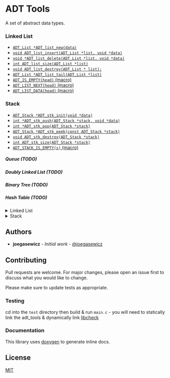 # ADT Tools
A set of abstract data types.

### Linked List
- [`ADT_List *ADT_list_new(data)`](https://github.com/joegasewicz/libadttools#adt_list-adt_list_newdata)
- [`void ADT_list_insert(ADT_List *list, void *data)`](https://github.com/joegasewicz/libadttools#void-adt_list_insertadt_list-list-void-data)
- [`void *ADT_list_delete(ADT_List *list, void *data)`](https://github.com/joegasewicz/libadttools#void-adt_list_deleteadt_list-list-void-data)
- [`int ADT_list_size(ADT_List *list)`](https://github.com/joegasewicz/adt-tools#int-adt_list_sizeadt_list-list)
- [`void ADT_list_destroy(ADT_List * list);`](https://github.com/joegasewicz/adt-tools#void-adt_list_destroyadt_list--list)
- [`ADT_List *ADT_list_tail(ADT_List *list)`](https://github.com/joegasewicz/adt-tools#adt_list-adt_list_tailadt_list-list)
- [`ADT_IS_EMPTY(head)` (macro)](https://github.com/joegasewicz/adt-tools#adt_is_emptyl-macro)
- [`ADT_LIST_NEXT(head)` (macro)](https://github.com/joegasewicz/adt-tools#adt_list_nextl-macro)
- [`ADT_LIST_DATA(head)` (macro)](https://github.com/joegasewicz/adt-tools#adt_list_datal-macro)

### Stack
- [`ADT_Stack *ADT_stk_init(void *data)`]()
- [`int *ADT_stk_push(ADT_Stack *stack, void *data)`]()
- [`int *ADT_stk_pop(ADT_Stack *stack)`]()
- [`ADT_Stack *ADT_stk_peek(const ADT_Stack *stack)`]()
- [`void ADT_stk_destroy(ADT_Stack *stack)`]()
- [`int ADT_stk_size(ADT_Stack *stack)`]()
- [`ADT_STACK_IS_EMPTY(s)` (macro)]()

##### Queue (TODO)
##### Doubly Linked List (TODO)
##### Binary Tree (TODO)
##### Hash Table (TODO)

<details>
##<summary>Linked List</summary>

#### ADT_List *ADT_list_new(data)
Create a new list
```c
// Create some data
typedef struct data_t {
   char *name;
} Data;

Data *data = malloc(sizeof(Data));
data->name = calloc(4, sizeof(char));
strcpy(data->name, "Joe");

// Pass the data to ADT_list_new to return the new head of the
// linked list
ADT_List *head = ADT_list_new(data);
```

#### void ADT_list_insert(ADT_List *list, void *data)
Insert a new item at the tail of the list

```c
// Create the data and then create a new list
ADT_List *head = ADT_list_new(data);

// Pass the head list head reference to ADT_list_insert function
ADT_list_insert(list, data2);
```

#### void *ADT_list_delete(ADT_List *list, void *data)
Remove a node from the list at nth position (matched via the data reference)
```c
// Create your `void* data` & insert the data ref into the list with `ADT_list_insert`
ADT_list_insert(list, data);

// Pass the dasta reference to the ADT_list_delete function as a 2nd argument
void *result = ADT_list_delete(list, data);
if (result < 0)
      // handle error
```

#### int ADT_list_size(ADT_List *list)
```c
int *d1 = 1;
int *d2 = 1;
ADT_List *l = ADT_list_new(d1);
ADT_list_insert(l, d2);

// Get the sum total of nodes in the list
int result = ADT_list_size(l); // returns 2
```

#### ADT_IS_EMPTY(l) (macro)
Checks if the list is empty. The macro will return true if there are
no nodes in the list or the list has not yet been initiated.
```c
int *d = 1;
ADT_List *l = ADT_list_new(d);
int result = ADT_IS_EMPTY(l); // returns false
```

#### ADT_LIST_NEXT(l) (macro)
Get the next list node
```c
int *d1 = 1;
int *d2 = 2;
int result;
ADT_List *l = ADT_list_new(d1);
ADT_list_insert(l, d2);
ADT_List *l2 = ADT_LIST_NEXT(l);
ADT_List *l3 = ADT_LIST_NEXT(l2);
```

#### ADT_LIST_DATA(l) (macro)
Get the current node's data
```c
int *d1 = 1;
ADT_List *l = ADT_list_new(d1);
int result = ADT_LIST_DATA(l);
```

#### void ADT_list_destroy(ADT_List * list)
Detaches each node from the list.
This function does not destroy allocated memory
assigned to the node's data.
```c
int *d1 = 1;
int *d2 = 2;
int result;
ADT_List *l = ADT_list_new(d1);
ADT_list_insert(l, d2);
ADT_list_destroy(l);
```
#### ADT_List *ADT_list_tail(ADT_List *list)
Returns the last node in the list
```c
int *d1 = 1;
int *d2 = 2;
int result;
ADT_List *l = ADT_list_new(d1);
ADT_list_insert(l, d2);
ADT_List *l2 = ADT_LIST_NEXT(l);
ADT_List *tail = ADT_list_tail(l);
```

</details>

<details>
##<summary>Stack</summary>


### ADT_Stack *ADT_stk_init(void *data)
Initiates the last node in the stack.
It is the responsibility of the caller to manage
the memory of void *data.
```c
int *d1 = 1;
ADT_Stack *s = ADT_stk_init(d1);
```

#### int *ADT_stk_push(ADT_Stack *stack, void *data)
Pushes the next node on the stack.
You must initiates the stack by calling the
`init(void *data)` first. It is the responsibility
of the caller to manage the memory of void *data.
```c
int *d1 = 1;
int *d2 = 2;
ADT_Stack *s = ADT_stk_init(d1);
int result = ADT_stk_push(s, d2);
```

#### int *ADT_stk_pop(ADT_Stack *stack)
Removes the top nod from the stack.
The caller must manage the memory of void *data.
```c
char *d0 = calloc(4, sizeof(char));
ADT_Stack *s = ADT_stk_init(d0);
int res1 = ADT_stk_pop(s);
```

#### ADT_Stack *ADT_stk_peek(const ADT_Stack *stack)
Enables the caller to peek at the top
node without popping it off the stack. It
returns a reference to the top node.
```c

```

#### void ADT_stk_destroy(ADT_Stack *stack)
Detaches each node from the stack.
This function does not destroy allocated memory
assigned to the node's data.
```c

```

#### int ADT_stk_size(ADT_Stack *stack)
Returns the size of the stack based on
total count of nodes.
```c

```

#### ADT_STACK_IS_EMPTY(s) (macro)
Checks if the stack is empty. The macro will
return true if there are no nodes in the stack or the
stack has not yet been initiated.
```c
int *d = 1;
ADT_Stack *s = ADT_stk_init(d);
int result = ADT_STACK_IS_EMPTY(s); // 0
result = ADT_STACK_IS_EMPTY(NULL); // 1
```

</details>

## Authors

* **joegasewicz** - *Initial work* - [@joegasewicz](https://twitter.com/joegasewicz)

## Contributing
Pull requests are welcome. For major changes, please open an issue first to discuss what you would like to change.

Please make sure to update tests as appropriate.

### Testing
cd into the `test` directory then build & run `main.c` - you will need to
statically link the adt_tools & dynamically link [libcheck](https://github.com/libcheck/check)

### Documentation
This library uses [doxygen](https://www.doxygen.nl/) to generate inline docs.

## License
[MIT](https://choosealicense.com/licenses/mit/)
